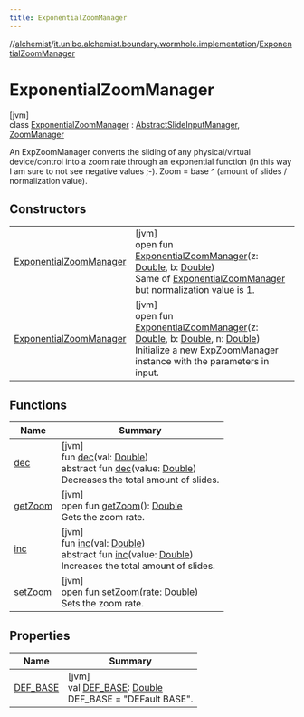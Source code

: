 ```yaml
---
title: ExponentialZoomManager
---
```

//[alchemist](../../../index.html)/[it.unibo.alchemist.boundary.wormhole.implementation](../index.html)/[ExponentialZoomManager](index.html)



# ExponentialZoomManager



[jvm]\
class [ExponentialZoomManager](index.html) : [AbstractSlideInputManager](../-abstract-slide-input-manager/index.html), [ZoomManager](../../it.unibo.alchemist.boundary.wormhole.interfaces/-zoom-manager/index.html)

An ExpZoomManager converts the sliding of any physical/virtual device/control into a zoom rate through an exponential function (in this way I am sure to not see negative values ;-). Zoom = base ^ (amount of slides / normalization value).



## Constructors


| | |
|---|---|
| [ExponentialZoomManager](-exponential-zoom-manager.html) | [jvm]<br>open fun [ExponentialZoomManager](-exponential-zoom-manager.html)(z: [Double](https://kotlinlang.org/api/latest/jvm/stdlib/kotlin/-double/index.html), b: [Double](https://kotlinlang.org/api/latest/jvm/stdlib/kotlin/-double/index.html))<br>Same of [ExponentialZoomManager](-exponential-zoom-manager.html) but normalization value is 1. |
| [ExponentialZoomManager](-exponential-zoom-manager.html) | [jvm]<br>open fun [ExponentialZoomManager](-exponential-zoom-manager.html)(z: [Double](https://kotlinlang.org/api/latest/jvm/stdlib/kotlin/-double/index.html), b: [Double](https://kotlinlang.org/api/latest/jvm/stdlib/kotlin/-double/index.html), n: [Double](https://kotlinlang.org/api/latest/jvm/stdlib/kotlin/-double/index.html))<br>Initialize a new ExpZoomManager instance with the parameters in input. |


## Functions


| Name | Summary |
|---|---|
| [dec](../-abstract-slide-input-manager/dec.html) | [jvm]<br>fun [dec](../-abstract-slide-input-manager/dec.html)(val: [Double](https://kotlinlang.org/api/latest/jvm/stdlib/kotlin/-double/index.html))<br>abstract fun [dec](../../it.unibo.alchemist.boundary.wormhole.interfaces/-slide-input-manager/dec.html)(value: [Double](https://kotlinlang.org/api/latest/jvm/stdlib/kotlin/-double/index.html))<br>Decreases the total amount of slides. |
| [getZoom](get-zoom.html) | [jvm]<br>open fun [getZoom](get-zoom.html)(): [Double](https://kotlinlang.org/api/latest/jvm/stdlib/kotlin/-double/index.html)<br>Gets the zoom rate. |
| [inc](../-abstract-slide-input-manager/inc.html) | [jvm]<br>fun [inc](../-abstract-slide-input-manager/inc.html)(val: [Double](https://kotlinlang.org/api/latest/jvm/stdlib/kotlin/-double/index.html))<br>abstract fun [inc](../../it.unibo.alchemist.boundary.wormhole.interfaces/-slide-input-manager/inc.html)(value: [Double](https://kotlinlang.org/api/latest/jvm/stdlib/kotlin/-double/index.html))<br>Increases the total amount of slides. |
| [setZoom](set-zoom.html) | [jvm]<br>open fun [setZoom](set-zoom.html)(rate: [Double](https://kotlinlang.org/api/latest/jvm/stdlib/kotlin/-double/index.html))<br>Sets the zoom rate. |


## Properties


| Name | Summary |
|---|---|
| [DEF_BASE](-d-e-f_-b-a-s-e.html) | [jvm]<br>val [DEF_BASE](-d-e-f_-b-a-s-e.html): [Double](https://kotlinlang.org/api/latest/jvm/stdlib/kotlin/-double/index.html)<br>DEF_BASE = "DEFault BASE". |

